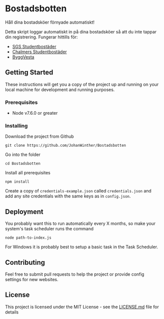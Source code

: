 # Bostadsbotten

Håll dina bostadsköer förnyade automatiskt!

Detta skript loggar automatiskt in på dina bostadsköer så att du inte tappar din registrering.
Fungerar hittills för:
- [SGS Studentbostäder](https://sgsstudentbostader.se)
- [Chalmers Studentbostäder](https://chalmersstudentbostader.se)
- [ByggVesta](https://www.byggvesta.se)

## Getting Started

These instructions will get you a copy of the project up and running on your local machine for development and running purposes.

### Prerequisites

- Node v7.6.0 or greater

### Installing

Download the project from Github
```
git clone https://github.com/JohanWinther/Bostadsbotten
```

Go into the folder
```
cd Bostadsbotten
```

Install all prerequisites
```
npm install
```

Create a copy of `credentials-example.json` called `credentials.json` and add any site credentials with the same keys as in `config.json`.

## Deployment

You probably want this to run automatically every X months, so make your system's task scheduler runs the command
```
node path-to-index.js
```

For Windows it is probably best to setup a basic task in the Task Scheduler.

## Contributing

Feel free to submit pull requests to help the project or provide config settings for new websites.

## License

This project is licensed under the MIT License - see the [LICENSE.md](LICENSE.md) file for details
